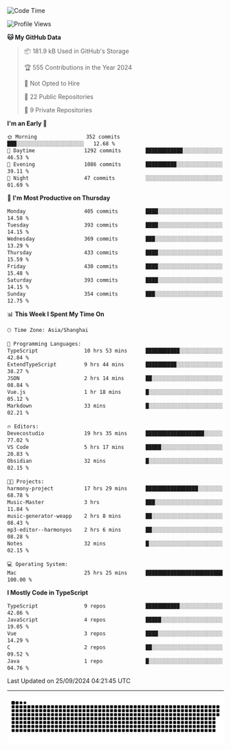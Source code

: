 <!--
<picture>
  <source
    srcset="https://github-readme-stats.vercel.app/api?username=kevinxft&show_icons=true&theme=dark"
    media="(prefers-color-scheme: dark)"
  />
  <source
    srcset="https://github-readme-stats.vercel.app/api?username=kevinxft&show_icons=true"
    media="(prefers-color-scheme: light), (prefers-color-scheme: no-preference)"
  />
  <img src="https://github-readme-stats.vercel.app/api?username=kevinxft&show_icons=true" />
</picture>
-->

<!--START_SECTION:waka-->
![Code Time](http://img.shields.io/badge/Code%20Time-2%2C594%20hrs%2054%20mins-blue)

![Profile Views](http://img.shields.io/badge/Profile%20Views-0-blue)

**🐱 My GitHub Data** 

> 📦 181.9 kB Used in GitHub's Storage 
 > 
> 🏆 555 Contributions in the Year 2024
 > 
> 🚫 Not Opted to Hire
 > 
> 📜 22 Public Repositories 
 > 
> 🔑 9 Private Repositories 
 > 
**I'm an Early 🐤** 

```text
🌞 Morning                352 commits         ███░░░░░░░░░░░░░░░░░░░░░░   12.68 % 
🌆 Daytime                1292 commits        ████████████░░░░░░░░░░░░░   46.53 % 
🌃 Evening                1086 commits        ██████████░░░░░░░░░░░░░░░   39.11 % 
🌙 Night                  47 commits          ░░░░░░░░░░░░░░░░░░░░░░░░░   01.69 % 
```
📅 **I'm Most Productive on Thursday** 

```text
Monday                   405 commits         ████░░░░░░░░░░░░░░░░░░░░░   14.58 % 
Tuesday                  393 commits         ████░░░░░░░░░░░░░░░░░░░░░   14.15 % 
Wednesday                369 commits         ███░░░░░░░░░░░░░░░░░░░░░░   13.29 % 
Thursday                 433 commits         ████░░░░░░░░░░░░░░░░░░░░░   15.59 % 
Friday                   430 commits         ████░░░░░░░░░░░░░░░░░░░░░   15.48 % 
Saturday                 393 commits         ████░░░░░░░░░░░░░░░░░░░░░   14.15 % 
Sunday                   354 commits         ███░░░░░░░░░░░░░░░░░░░░░░   12.75 % 
```


📊 **This Week I Spent My Time On** 

```text
🕑︎ Time Zone: Asia/Shanghai

💬 Programming Languages: 
TypeScript               10 hrs 53 mins      ███████████░░░░░░░░░░░░░░   42.84 % 
ExtendTypeScript         9 hrs 44 mins       ██████████░░░░░░░░░░░░░░░   38.27 % 
JSON                     2 hrs 14 mins       ██░░░░░░░░░░░░░░░░░░░░░░░   08.84 % 
Vue.js                   1 hr 18 mins        █░░░░░░░░░░░░░░░░░░░░░░░░   05.12 % 
Markdown                 33 mins             █░░░░░░░░░░░░░░░░░░░░░░░░   02.21 % 

🔥 Editors: 
Devecostudio             19 hrs 35 mins      ███████████████████░░░░░░   77.02 % 
VS Code                  5 hrs 17 mins       █████░░░░░░░░░░░░░░░░░░░░   20.83 % 
Obsidian                 32 mins             █░░░░░░░░░░░░░░░░░░░░░░░░   02.15 % 

🐱‍💻 Projects: 
harmony-project          17 hrs 29 mins      █████████████████░░░░░░░░   68.78 % 
Music-Master             3 hrs               ███░░░░░░░░░░░░░░░░░░░░░░   11.84 % 
music-generator-weapp    2 hrs 8 mins        ██░░░░░░░░░░░░░░░░░░░░░░░   08.43 % 
mp3-editor--harmonyos    2 hrs 6 mins        ██░░░░░░░░░░░░░░░░░░░░░░░   08.28 % 
Notes                    32 mins             █░░░░░░░░░░░░░░░░░░░░░░░░   02.15 % 

💻 Operating System: 
Mac                      25 hrs 25 mins      █████████████████████████   100.00 % 
```

**I Mostly Code in TypeScript** 

```text
TypeScript               9 repos             ███████████░░░░░░░░░░░░░░   42.86 % 
JavaScript               4 repos             █████░░░░░░░░░░░░░░░░░░░░   19.05 % 
Vue                      3 repos             ████░░░░░░░░░░░░░░░░░░░░░   14.29 % 
C                        2 repos             ██░░░░░░░░░░░░░░░░░░░░░░░   09.52 % 
Java                     1 repo              █░░░░░░░░░░░░░░░░░░░░░░░░   04.76 % 
```




 Last Updated on 25/09/2024 04:21:45 UTC
<!--END_SECTION:waka-->

---

<picture>
  <source media="(prefers-color-scheme: dark)" srcset="https://raw.githubusercontent.com/kevinxft/kevinxft/output/github-contribution-grid-snake-dark.svg">
  <source media="(prefers-color-scheme: light)" srcset="https://raw.githubusercontent.com/kevinxft/kevinxft/output/github-contribution-grid-snake.svg">
  <img alt="github contribution grid snake animation" src="https://raw.githubusercontent.com/kevinxft/kevinxft/output/github-contribution-grid-snake.svg">
</picture>